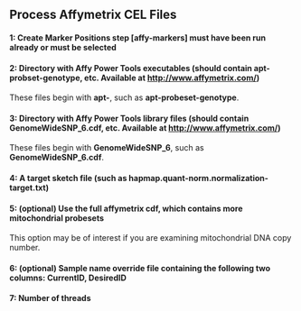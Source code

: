## Process Affymetrix CEL Files 

#### 1: Create Marker Positions step [affy-markers] must have been run already or must be selected

#### 2: Directory with Affy Power Tools executables (should contain apt-probset-genotype, etc. Available at http://www.affymetrix.com/)
These files begin with **apt-**, such as **apt-probeset-genotype**.

#### 3: Directory with Affy Power Tools library files (should contain GenomeWideSNP_6.cdf, etc. Available at http://www.affymetrix.com/)
These files begin with **GenomeWideSNP_6**, such as **GenomeWideSNP_6.cdf**.

#### 4: A target sketch file (such as hapmap.quant-norm.normalization-target.txt)

#### 5: (optional) Use the full affymetrix cdf, which contains more mitochondrial probesets
This option may be of interest if you are examining mitochondrial DNA copy number.

#### 6: (optional) Sample name override file containing the following two columns: CurrentID, DesiredID

#### 7: Number of threads
